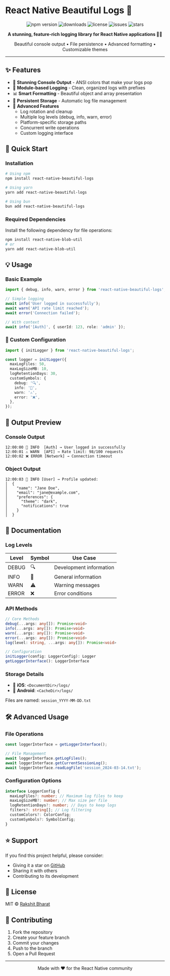 # React Native Beautiful Logs 🌈

<div align="center">
  <img src="https://img.shields.io/npm/v/react-native-beautiful-logs" alt="npm version" />
  <img src="https://img.shields.io/npm/dt/react-native-beautiful-logs" alt="downloads" />
  <img src="https://img.shields.io/github/license/rakshitbharat/react-native-beautiful-log" alt="license" />
  <img src="https://img.shields.io/github/issues/rakshitbharat/react-native-beautiful-log" alt="issues" />
  <img src="https://img.shields.io/github/stars/rakshitbharat/react-native-beautiful-log" alt="stars" />
</div>

<p align="center">
  <strong>A stunning, feature-rich logging library for React Native applications 📱✨</strong>
</p>

<p align="center">
  Beautiful console output • File persistence • Advanced formatting • Customizable themes
</p>

<hr />

## ✨ Features

- 🎨 **Stunning Console Output** - ANSI colors that make your logs pop
- 📱 **Module-based Logging** - Clean, organized logs with prefixes
- 📊 **Smart Formatting** - Beautiful object and array presentation
- 💾 **Persistent Storage** - Automatic log file management
- 🔄 **Advanced Features**
  - Log rotation and cleanup
  - Multiple log levels (debug, info, warn, error)
  - Platform-specific storage paths
  - Concurrent write operations
  - Custom logging interface

## 🚀 Quick Start

### Installation

```bash
# Using npm
npm install react-native-beautiful-logs

# Using yarn
yarn add react-native-beautiful-logs

# Using bun
bun add react-native-beautiful-logs
```

### Required Dependencies

Install the following dependency for file operations:

```bash
npm install react-native-blob-util
# or
yarn add react-native-blob-util
```

## 💡 Usage

### Basic Example

```typescript
import { debug, info, warn, error } from 'react-native-beautiful-logs';

// Simple logging
await info('User logged in successfully');
await warn('API rate limit reached');
await error('Connection failed');

// With context
await info('[Auth]', { userId: 123, role: 'admin' });
```

### 🎨 Custom Configuration

```typescript
import { initLogger } from 'react-native-beautiful-logs';

const logger = initLogger({
  maxLogFiles: 50,
  maxLogSizeMB: 10,
  logRetentionDays: 30,
  customSymbols: {
    debug: '🔍',
    info: '📱',
    warn: '⚠️',
    error: '❌',
  },
});
```

## 📸 Output Preview

### Console Output

```
12:00:00 📱 INFO  [Auth] → User logged in successfully
12:00:01 ⚠️ WARN  [API] → Rate limit: 98/100 requests
12:00:02 ❌ ERROR [Network] → Connection timeout
```

### Object Output

```
12:00:03 📱 INFO [User] → Profile updated:
│  {
│    "name": "Jane Doe",
│    "email": "jane@example.com",
│    "preferences": {
│      "theme": "dark",
│      "notifications": true
│    }
│  }
```

## 📖 Documentation

### Log Levels

| Level | Symbol | Use Case                |
| ----- | ------ | ----------------------- |
| DEBUG | 🔍     | Development information |
| INFO  | 📱     | General information     |
| WARN  | ⚠️     | Warning messages        |
| ERROR | ❌     | Error conditions        |

### API Methods

```typescript
// Core Methods
debug(...args: any[]): Promise<void>
info(...args: any[]): Promise<void>
warn(...args: any[]): Promise<void>
error(...args: any[]): Promise<void>
log(level: string, ...args: any[]): Promise<void>

// Configuration
initLogger(config: LoggerConfig): Logger
getLoggerInterface(): LoggerInterface
```

### Storage Details

- 📱 **iOS**: `<DocumentDir>/logs/`
- 🤖 **Android**: `<CacheDir>/logs/`

Files are named: `session_YYYY-MM-DD.txt`

## 🛠️ Advanced Usage

### File Operations

```typescript
const loggerInterface = getLoggerInterface();

// File Management
await loggerInterface.getLogFiles();
await loggerInterface.getCurrentSessionLog();
await loggerInterface.readLogFile('session_2024-03-14.txt');
```

### Configuration Options

```typescript
interface LoggerConfig {
  maxLogFiles?: number; // Maximum log files to keep
  maxLogSizeMB?: number; // Max size per file
  logRetentionDays?: number; // Days to keep logs
  filters?: string[]; // Log filtering
  customColors?: ColorConfig;
  customSymbols?: SymbolConfig;
}
```

## ⭐️ Support

If you find this project helpful, please consider:

- Giving it a star on [GitHub](https://github.com/rakshitbharat/react-native-beautiful-log)
- Sharing it with others
- Contributing to its development

## 📄 License

MIT © [Rakshit Bharat](https://github.com/rakshitbharat)

## 🤝 Contributing

1. Fork the repository
2. Create your feature branch
3. Commit your changes
4. Push to the branch
5. Open a Pull Request

---

<p align="center">
  Made with ❤️ for the React Native community
</p>
